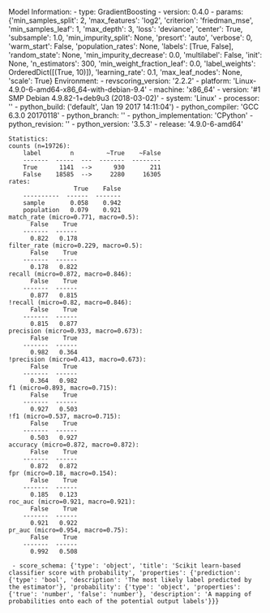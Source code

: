 Model Information:
	 - type: GradientBoosting
	 - version: 0.4.0
	 - params: {'min_samples_split': 2, 'max_features': 'log2', 'criterion': 'friedman_mse', 'min_samples_leaf': 1, 'max_depth': 3, 'loss': 'deviance', 'center': True, 'subsample': 1.0, 'min_impurity_split': None, 'presort': 'auto', 'verbose': 0, 'warm_start': False, 'population_rates': None, 'labels': [True, False], 'random_state': None, 'min_impurity_decrease': 0.0, 'multilabel': False, 'init': None, 'n_estimators': 300, 'min_weight_fraction_leaf': 0.0, 'label_weights': OrderedDict([(True, 10)]), 'learning_rate': 0.1, 'max_leaf_nodes': None, 'scale': True}
	Environment:
	 - revscoring_version: '2.2.2'
	 - platform: 'Linux-4.9.0-6-amd64-x86_64-with-debian-9.4'
	 - machine: 'x86_64'
	 - version: '#1 SMP Debian 4.9.82-1+deb9u3 (2018-03-02)'
	 - system: 'Linux'
	 - processor: ''
	 - python_build: ('default', 'Jan 19 2017 14:11:04')
	 - python_compiler: 'GCC 6.3.0 20170118'
	 - python_branch: ''
	 - python_implementation: 'CPython'
	 - python_revision: ''
	 - python_version: '3.5.3'
	 - release: '4.9.0-6-amd64'
	
	Statistics:
	counts (n=19726):
		label        n         ~True    ~False
		-------  -----  ---  -------  --------
		True      1141  -->      930       211
		False    18585  -->     2280     16305
	rates:
		              True    False
		----------  ------  -------
		sample       0.058    0.942
		population   0.079    0.921
	match_rate (micro=0.771, macro=0.5):
		  False    True
		-------  ------
		  0.822   0.178
	filter_rate (micro=0.229, macro=0.5):
		  False    True
		-------  ------
		  0.178   0.822
	recall (micro=0.872, macro=0.846):
		  False    True
		-------  ------
		  0.877   0.815
	!recall (micro=0.82, macro=0.846):
		  False    True
		-------  ------
		  0.815   0.877
	precision (micro=0.933, macro=0.673):
		  False    True
		-------  ------
		  0.982   0.364
	!precision (micro=0.413, macro=0.673):
		  False    True
		-------  ------
		  0.364   0.982
	f1 (micro=0.893, macro=0.715):
		  False    True
		-------  ------
		  0.927   0.503
	!f1 (micro=0.537, macro=0.715):
		  False    True
		-------  ------
		  0.503   0.927
	accuracy (micro=0.872, macro=0.872):
		  False    True
		-------  ------
		  0.872   0.872
	fpr (micro=0.18, macro=0.154):
		  False    True
		-------  ------
		  0.185   0.123
	roc_auc (micro=0.921, macro=0.921):
		  False    True
		-------  ------
		  0.921   0.922
	pr_auc (micro=0.954, macro=0.75):
		  False    True
		-------  ------
		  0.992   0.508
	
	 - score_schema: {'type': 'object', 'title': 'Scikit learn-based classifier score with probability', 'properties': {'prediction': {'type': 'bool', 'description': 'The most likely label predicted by the estimator'}, 'probability': {'type': 'object', 'properties': {'true': 'number', 'false': 'number'}, 'description': 'A mapping of probabilities onto each of the potential output labels'}}}

